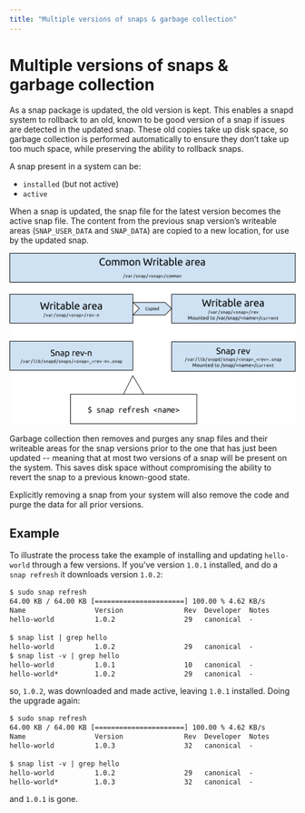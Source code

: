 ```yaml
---
title: "Multiple versions of snaps & garbage collection"
---
```


# Multiple versions of snaps & garbage collection

As a snap package is updated, the old version is kept. This enables a snapd system to rollback to an old, known to be good version of a snap if issues are detected in the updated snap. These old copies take up disk space, so garbage collection is performed automatically to ensure they don’t take up too much space, while preserving the ability to rollback snaps.

A snap present in a system can be:

 - `installed` (but not active)
 - `active`

When a snap is updated, the snap file for the latest version becomes the active snap file. The content from the previous snap version’s writeable areas (`SNAP_USER_DATA` and `SNAP_DATA`) are copied to a new location, for use by the updated snap.

![Garbage collection removes older snap files ](../media/garbage_collection.png)

Garbage collection then removes and purges any snap files and their writeable areas for the snap versions prior to the one that has just been updated -- meaning that at most two versions of a snap will be present on the system. This saves disk space without compromising the ability to revert the snap to a previous known-good state.

Explicitly removing a snap from your system will also remove the code and purge the data for all prior versions.

## Example

To illustrate the process take the example of installing and updating `hello-world` through a few versions. If you've version `1.0.1` installed, and do a `snap refresh` it downloads version `1.0.2`:

    $ sudo snap refresh
    64.00 KB / 64.00 KB [======================] 100.00 % 4.62 KB/s    
    Name                 Version               Rev  Developer  Notes
    hello-world          1.0.2                 29   canonical  -
    
    $ snap list | grep hello
    hello-world          1.0.2                 29   canonical  -
    $ snap list -v | grep hello
    hello-world          1.0.1                 10   canonical  -
    hello-world*         1.0.2                 29   canonical  -

so, `1.0.2`, was downloaded and made active, leaving `1.0.1` installed. Doing the upgrade again:

    $ sudo snap refresh
    64.00 KB / 64.00 KB [======================] 100.00 % 4.62 KB/s
    Name                 Version               Rev  Developer  Notes
    hello-world          1.0.3                 32   canonical  -

    $ snap list -v | grep hello
    hello-world          1.0.2                 29   canonical  -
    hello-world*         1.0.3                 32   canonical  -

and `1.0.1` is gone.
